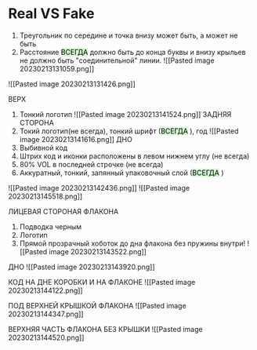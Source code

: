 # Real VS Fake

1. Треугольник по середине и точка внизу может быть, а может не быть
2. Расстояние <mark style="background: #BBFABBA6;">ВСЕГДА</mark> должно быть до конца буквы и внизу крыльев не должно быть "соединительной" линии.
![[Pasted image 20230213131059.png]]

![[Pasted image 20230213131426.png]]

ВЕРХ
1. Тонкий логотип
![[Pasted image 20230213141524.png]]
ЗАДНЯЯ СТОРОНА
1. Токий логотип(не всегда), тонкий шрифт (<mark style="background: #BBFABBA6;">ВСЕГДА</mark> ), год
![[Pasted image 20230213141616.png]]
ДНО
1. Выбивной код
2. Штрих код и иконки расположены в левом нижнем углу (не всегда)
3. 80% VOL в последней строчке (не всегда)
4. Аккуратный, тонкий, запянный упаковочный слой (<mark style="background: #BBFABBA6;">ВСЕГДА</mark> )

![[Pasted image 20230213142436.png]]
![[Pasted image 20230213145518.png]]

ЛИЦЕВАЯ СТОРОНАЯ ФЛАКОНА
1. Подводка черным 
2. Логотип
3. Прямой прозрачный хоботок до дна флакона без пружины внутри!
![[Pasted image 20230213143522.png]]

ДНО
![[Pasted image 20230213143920.png]]

КОД НА ДНЕ КОРОБКИ И НА ФЛАКОНЕ
![[Pasted image 20230213144122.png]]

ПОД ВЕРХНЕЙ КРЫШКОЙ ФЛАКОНА
![[Pasted image 20230213144347.png]]

ВЕРХНЯЯ ЧАСТЬ ФЛАКОНА БЕЗ КРЫШКИ
![[Pasted image 20230213144520.png]]